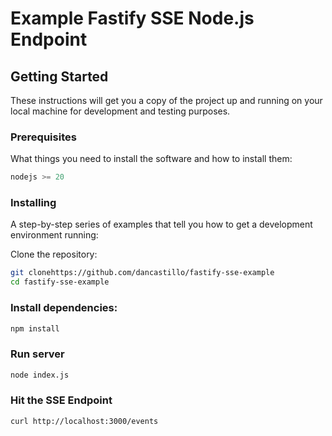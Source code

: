 # Example Fastify SSE Node.js Endpoint 

## Getting Started

These instructions will get you a copy of the project up and running on your local machine for development and testing purposes.

### Prerequisites

What things you need to install the software and how to install them:

```js
nodejs >= 20
```


### Installing

A step-by-step series of examples that tell you how to get a development environment running:

Clone the repository:

```bash
git clonehttps://github.com/dancastillo/fastify-sse-example 
cd fastify-sse-example
```

### Install dependencies:

```bash
npm install
```

### Run server

```bash
node index.js

```

### Hit the SSE Endpoint

```bash
curl http://localhost:3000/events
```
